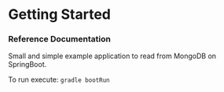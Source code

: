 # Getting Started

### Reference Documentation
Small and simple example application to read from MongoDB on SpringBoot.

To run execute:
```gradle bootRun```